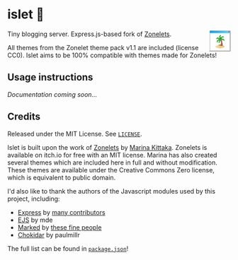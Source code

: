 # islet 🌴

<img src="logo/logo-48.png" alt="islet logo" align="right">

Tiny blogging server. Express.js-based fork of [Zonelets](https://zonelets.net/).

All themes from the Zonelet theme pack v1.1 are included (license CC0). Islet aims to be 100% compatible with themes made for Zonelets!

## Usage instructions
*Documentation coming soon...*

## Credits

Released under the MIT License. See [`LICENSE`](LICENSE).

Islet is built upon the work of [Zonelets](https://zonelets.net/) by [Marina Kittaka](https://twitter.com/even_kei). Zonelets is available on itch.io for free with an MIT license. Marina has also created several themes which are included here in full and without modification. These themes are available under the Creative Commons Zero license, which is equivalent to public domain.

I'd also like to thank the authors of the Javascript modules used by this project, including:

- [Express](https://www.npmjs.com/package/express) by [many contributors](https://expressjs.com/en/resources/community.html)
- [EJS](https://www.npmjs.com/package/ejs) by mde
- [Marked](https://www.npmjs.com/package/marked) by [these fine people](https://marked.js.org/authors)
- [Chokidar](https://www.npmjs.com/package/chokidar) by paulmillr

The full list can be found in [`package.json`](package.json)!
